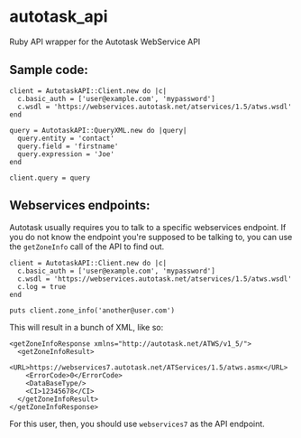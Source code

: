autotask_api
============

Ruby API wrapper for the Autotask WebService API

Sample code:
------------

    client = AutotaskAPI::Client.new do |c|
      c.basic_auth = ['user@example.com', 'mypassword']
      c.wsdl = 'https://webservices.autotask.net/atservices/1.5/atws.wsdl'
    end

    query = AutotaskAPI::QueryXML.new do |query|
      query.entity = 'contact'
      query.field = 'firstname'
      query.expression = 'Joe'
    end

    client.query = query

Webservices endpoints:
----------------------

Autotask usually requires you to talk to a specific webservices endpoint. If
you do not know the endpoint you're supposed to be talking to, you can use the
`getZoneInfo` call of the API to find out.


    client = AutotaskAPI::Client.new do |c|
      c.basic_auth = ['user@example.com', 'mypassword']
      c.wsdl = 'https://webservices.autotask.net/atservices/1.5/atws.wsdl'
      c.log = true
    end

    puts client.zone_info('another@user.com')

This will result in a bunch of XML, like so:

    <getZoneInfoResponse xmlns="http://autotask.net/ATWS/v1_5/">
      <getZoneInfoResult>
        <URL>https://webservices7.autotask.net/ATServices/1.5/atws.asmx</URL>
        <ErrorCode>0</ErrorCode>
        <DataBaseType/>
        <CI>12345678</CI>
      </getZoneInfoResult>
    </getZoneInfoResponse>

For this user, then, you should use `webservices7` as the API endpoint.
